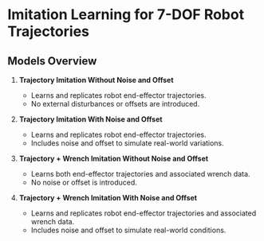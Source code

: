 # Imitation Learning for 7-DOF Robot Trajectories

## Models Overview

1. **Trajectory Imitation Without Noise and Offset**
   - Learns and replicates robot end-effector trajectories.
   - No external disturbances or offsets are introduced.

2. **Trajectory Imitation With Noise and Offset**
   - Learns and replicates robot end-effector trajectories.
   - Includes noise and offset to simulate real-world variations.

3. **Trajectory + Wrench Imitation Without Noise and Offset**
   - Learns both end-effector trajectories and associated wrench data.
   - No noise or offset is introduced.

4. **Trajectory + Wrench Imitation With Noise and Offset**
   - Learns and replicates robot end-effector trajectories and associated wrench data.
   - Includes noise and offset to simulate real-world conditions.


